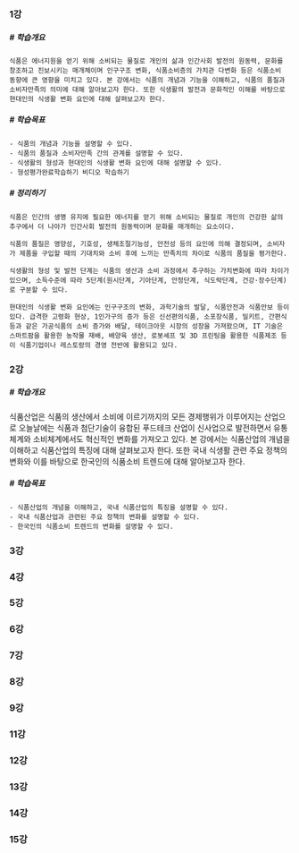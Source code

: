 ### 1강
##### # 학습개요
    식품은 에너지원을 얻기 위해 소비되는 물질로 개인의 삶과 인간사회 발전의 원동력, 문화를 창조하고 진보시키는 매개체이며 인구구조 변화, 식품소비층의 가치관 다변화 등은 식품소비 동향에 큰 영향을 미치고 있다. 본 강에서는 식품의 개념과 기능을 이해하고, 식품의 품질과 소비자만족의 의미에 대해 알아보고자 한다. 또한 식생활의 발전과 문화적인 이해를 바탕으로 현대인의 식생활 변화 요인에 대해 살펴보고자 한다.

##### # 학습목표
    - 식품의 개념과 기능을 설명할 수 있다.
    - 식품의 품질과 소비자만족 간의 관계를 설명할 수 있다.
    - 식생활의 형성과 현대인의 식생활 변화 요인에 대해 설명할 수 있다.
    - 형성평가완료학습하기 비디오 학습하기

##### # 정리하기
    식품은 인간의 생명 유지에 필요한 에너지를 얻기 위해 소비되는 물질로 개인의 건강한 삶의 추구에서 더 나아가 인간사회 발전의 원동력이며 문화를 매개하는 요소이다.

    식품의 품질은 영양성, 기호성, 생체조절기능성, 안전성 등의 요인에 의해 결정되며, 소비자가 제품을 구입할 때의 기대치와 소비 후에 느끼는 만족치의 차이로 식품의 품질을 평가한다.

    식생활의 형성 및 발전 단계는 식품의 생산과 소비 과정에서 추구하는 가치변화에 따라 차이가 있으며, 소득수준에 따라 5단계(원시단계, 기아단계, 안정단계, 식도락단계, 건강·장수단계)로 구분할 수 있다.

    현대인의 식생활 변화 요인에는 인구구조의 변화, 과학기술의 발달, 식품안전과 식품안보 등이 있다. 급격한 고령화 현상, 1인가구의 증가 등은 신선편의식품, 소포장식품, 밀키트, 간편식 등과 같은 가공식품의 소비 증가와 배달, 테이크아웃 시장의 성장을 가져왔으며, IT 기술은 스마트팜을 활용한 농작물 재배, 배양육 생산, 로봇셰프 및 3D 프린팅을 활용한 식품제조 등이 식품기업이나 레스토랑의 경영 전반에 활용되고 있다.

### 2강
##### # 학습개요
   식품산업은 식품의 생산에서 소비에 이르기까지의 모든 경제행위가 이루어지는 산업으로 오늘날에는 식품과 첨단기술이 융합된 푸드테크 산업이 신사업으로 발전하면서 유통체계와 소비체계에서도 혁신적인 변화를 가져오고 있다. 본 강에서는 식품산업의 개념을 이해하고 식품산업의 특징에 대해 살펴보고자 한다. 또한 국내 식생활 관련 주요 정책의 변화와 이를 바탕으로 한국인의 식품소비 트렌드에 대해 알아보고자 한다.

##### # 학습목표
    - 식품산업의 개념을 이해하고, 국내 식품산업의 특징을 설명할 수 있다.
    - 국내 식품산업과 관련된 주요 정책의 변화를 설명할 수 있다.
    - 한국인의 식품소비 트렌드의 변화를 설명할 수 있다.

### 3강
### 4강
### 5강
### 6강
### 7강
### 8강
### 9강
### 11강
### 12강
### 13강
### 14강
### 15강

